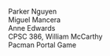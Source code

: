 Parker Nguyen <br />
Miguel Mancera<br />
Anne Edwards<br />
CPSC 386, William McCarthy <br />
Pacman Portal Game
